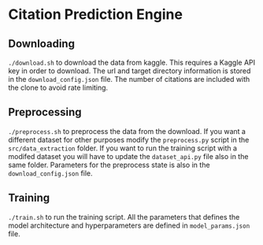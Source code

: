 # Citation Prediction Engine


## Downloading
`./download.sh` to download the data from kaggle. This requires a Kaggle API key in order to download. The url and target directory information is stored in the `download_config.json` file. The number of citations are included with the clone to avoid rate limiting.

## Preprocessing
`./preprocess.sh` to preprocess the data from the download. If you want a different dataset for other purposes modify the `preprocess.py` script in the `src/data_extraction` folder. If you want to run the training script with a modifed dataset you will have to update the `dataset_api.py` file also in the same folder. Parameters for the preprocess state is also in the `download_config.json` file.

## Training
`./train.sh` to run the training script. All the parameters that defines the model architecture and hyperparameters are defined in `model_params.json` file.
